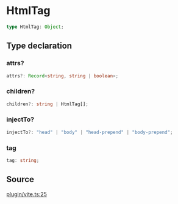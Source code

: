 # HtmlTag

```ts
type HtmlTag: Object;
```

## Type declaration

### attrs?

```ts
attrs?: Record<string, string | boolean>;
```

### children?

```ts
children?: string | HtmlTag[];
```

### injectTo?

```ts
injectTo?: "head" | "body" | "head-prepend" | "body-prepend";
```

### tag

```ts
tag: string;
```

## Source

[plugin/vite.ts:25](https://github.com/Elringus/Imgit/blob/157689c/src/plugin/vite.ts#L25)
